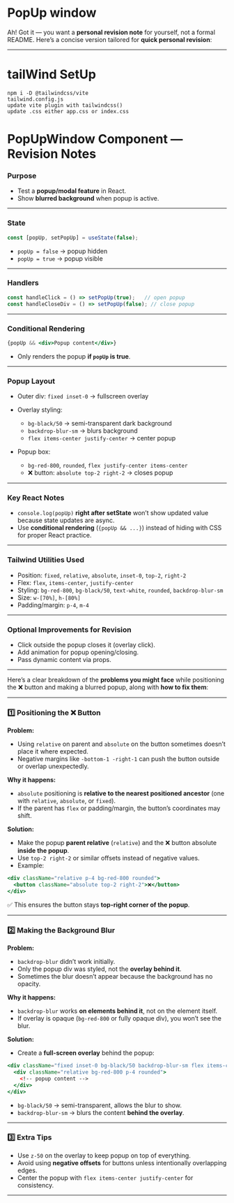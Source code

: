 # PopUp window
Ah! Got it — you want a **personal revision note** for yourself, not a formal README. Here’s a concise version tailored for **quick personal revision**:

---
# tailWind SetUp
    npm i -D @tailwindcss/vite
    tailwind.config.js
    update vite plugin with tailwindcss()
    update .css either app.css or index.css
# PopUpWindow Component — Revision Notes

### **Purpose**

* Test a **popup/modal feature** in React.
* Show **blurred background** when popup is active.

---

### **State**

```js
const [popUp, setPopUp] = useState(false);
```

* `popUp = false` → popup hidden
* `popUp = true` → popup visible

---

### **Handlers**

```js
const handleClick = () => setPopUp(true);   // open popup
const handleCloseDiv = () => setPopUp(false); // close popup
```

---

### **Conditional Rendering**

```jsx
{popUp && <div>Popup content</div>}
```

* Only renders the popup **if `popUp` is true**.

---

### **Popup Layout**

* Outer div: `fixed inset-0` → fullscreen overlay
* Overlay styling:

  * `bg-black/50` → semi-transparent dark background
  * `backdrop-blur-sm` → blurs background
  * `flex items-center justify-center` → center popup
* Popup box:

  * `bg-red-800`, `rounded`, `flex justify-center items-center`
  * ❌ button: `absolute top-2 right-2` → closes popup

---

### **Key React Notes**

* `console.log(popUp)` **right after setState** won’t show updated value because state updates are async.
* Use **conditional rendering** (`{popUp && ...}`) instead of hiding with CSS for proper React practice.

---

### **Tailwind Utilities Used**

* Position: `fixed`, `relative`, `absolute`, `inset-0`, `top-2`, `right-2`
* Flex: `flex`, `items-center`, `justify-center`
* Styling: `bg-red-800`, `bg-black/50`, `text-white`, `rounded`, `backdrop-blur-sm`
* Size: `w-[70%]`, `h-[80%]`
* Padding/margin: `p-4`, `m-4`

---

### **Optional Improvements for Revision**

* Click outside the popup closes it (overlay click).
* Add animation for popup opening/closing.
* Pass dynamic content via props.

---

Here’s a clear breakdown of the **problems you might face** while positioning the ❌ button and making a blurred popup, along with **how to fix them**:

---

### **1️⃣ Positioning the ❌ Button**

**Problem:**

* Using `relative` on parent and `absolute` on the button sometimes doesn’t place it where expected.
* Negative margins like `-bottom-1 -right-1` can push the button outside or overlap unexpectedly.

**Why it happens:**

* `absolute` positioning is **relative to the nearest positioned ancestor** (one with `relative`, `absolute`, or `fixed`).
* If the parent has `flex` or padding/margin, the button’s coordinates may shift.

**Solution:**

* Make the popup **parent relative** (`relative`) and the ❌ button absolute **inside the popup**.
* Use `top-2 right-2` or similar offsets instead of negative values.
* Example:

```jsx
<div className="relative p-4 bg-red-800 rounded">
  <button className="absolute top-2 right-2">❌</button>
</div>
```

✅ This ensures the button stays **top-right corner of the popup**.

---

### **2️⃣ Making the Background Blur**

**Problem:**

* `backdrop-blur` didn’t work initially.
* Only the popup div was styled, not the **overlay behind it**.
* Sometimes the blur doesn’t appear because the background has no opacity.

**Why it happens:**

* `backdrop-blur` works **on elements behind it**, not on the element itself.
* If overlay is opaque (`bg-red-800` or fully opaque div), you won’t see the blur.

**Solution:**

* Create a **full-screen overlay** behind the popup:

```jsx
<div className="fixed inset-0 bg-black/50 backdrop-blur-sm flex items-center justify-center">
  <div className="relative bg-red-800 p-4 rounded">
    <!-- popup content -->
  </div>
</div>
```

* `bg-black/50` → semi-transparent, allows the blur to show.
* `backdrop-blur-sm` → blurs the content **behind the overlay**.

---

### **3️⃣ Extra Tips**

* Use `z-50` on the overlay to keep popup on top of everything.
* Avoid using **negative offsets** for buttons unless intentionally overlapping edges.
* Center the popup with `flex items-center justify-center` for consistency.

---

